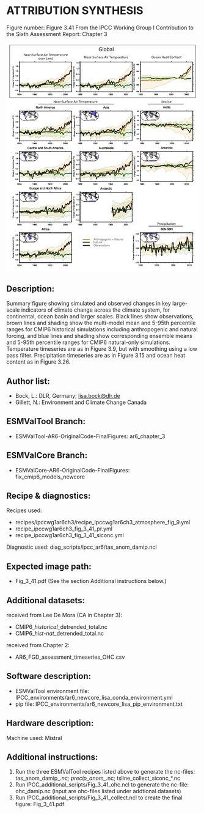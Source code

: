 
ATTRIBUTION SYNTHESIS
=====================

Figure number: Figure 3.41
From the IPCC Working Group I Contribution to the Sixth Assessment Report: Chapter 3

![Figure 3.41](../images/ar6_wg1_chap3_figure3_41_attribution_synthesis.png?raw=true)


Description:
------------
Summary figure showing simulated and observed changes in key large-scale 
indicators of climate change across the climate system, for continental, ocean 
basin and larger scales. Black lines show observations, brown lines and shading 
show the multi-model mean and 5-95th percentile ranges for CMIP6 historical 
simulations including anthropogenic and natural forcing, and blue lines and 
shading show corresponding ensemble means and 5-95th percentile ranges for CMIP6 
natural-only simulations. Temperature timeseries are as in Figure 3.9, but with 
smoothing using a low pass filter. Precipitation timeseries are as in Figure 
3.15 and ocean heat content as in Figure 3.26.


Author list:
------------
- Bock, L.: DLR, Germany; lisa.bock@dlr.de
- Gillett, N.: Environment and Climate Change Canada


ESMValTool Branch:
------------------
- ESMValTool-AR6-OriginalCode-FinalFigures: ar6_chapter_3


ESMValCore Branch:
------------------
- ESMValCore-AR6-OriginalCode-FinalFigures: fix_cmip6_models_newcore


Recipe & diagnostics:
---------------------
Recipes used: 
- recipes/ipccwg1ar6ch3/recipe_ipccwg1ar6ch3_atmosphere_fig_9.yml
- recipe_ipccwg1ar6ch3_fig_3_41_pr.yml
- recipe_ipccwg1ar6ch3_fig_3_41_siconc.yml

Diagnostic used: diag_scripts/ipcc_ar6/tas_anom_damip.ncl


Expected image path:
--------------------
- Fig_3_41.pdf (See the section Additional instructions below.)


Additional datasets:
--------------------
received from Lee De Mora (CA in Chapter 3):
- CMIP6_*_historical_*_detrended_total.nc
- CMIP6_*_hist-nat_*_detrended_total.nc

received from Chapter 2:
- AR6_FGD_assessment_timeseries_OHC.csv


Software description:
---------------------
- ESMValTool environment file: IPCC_environments/ar6_newcore_lisa_conda_environment.yml
- pip file: IPCC_environments/ar6_newcore_lisa_pip_environment.txt


Hardware description:
---------------------
Machine used:  Mistral


Additional instructions:
------------------------

1. Run the three ESMValTool recipes listed above to generate the nc-files: 
   tas_anom_damip_*.nc; precip_anom_*.nc; tsline_collect_siconc_*.nc
2. Run IPCC_additional_scripts/Fig_3_41_ohc.ncl to generate the nc-file: 
   ohc_damip.nc (input are ohc-files listed under addtional datasets)
3. Run IPCC_additional_scripts/Fig_3_41_collect.ncl to create the final figure: 
   Fig_3_41.pdf
